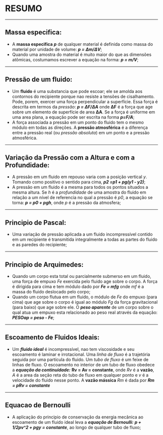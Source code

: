 # RESUMO

---

## Massa especifica:

- A **massa especifica** **_p_** de qualquer material é definida como massa do material por unidade de volume: **_p = Δm/ΔV_**;
- Quando uma amostra do material é muito maior do que as dimensões atômicas, costumamos escrever a equação na forma: **_p = m/V_**;

---

## Pressão de um fluido:

- Um **fluido** é uma substancia que pode escoar; ele se amolda aos contornos do recipiente porque nao resiste a tensões de cisalhamento. Pode, porem, exercer uma força perpendicular a superfície. Essa força é descrita em termos da _pressão_: **_p = ΔF/ΔA_** onde **ΔF** é a força que age sobre um elemento de superfície de area **ΔA**. Se a força é uniforme em uma area plana, a equação pode ser escrita na forma **_p=F/A_**;
- A força associada a pressão em um ponto do fluido tem o mesmo módulo em todas as direções. A **pressão atmosférica** é a diferença entre a pressão real (ou _pressão absoluta_) em um ponto e a pressão atmosférica.

---

## Variação da Pressão com a Altura e com a Profundidade:

- A pressão em um fluido em repouso varia com a posição vertical _y_. Tomando como positivo o sentido para cima, **_p2 =p1 + pg(y1 - y2)_**;
- A pressão em um fluido é a mesma para todos os pontos situados a mesma altura. Se _h_ é a _profundidade_ de uma amostra do fluido em relação a um nível de referencia no qual a pressão é _p0_, a equação se torna: **_p = p0 + pgh_**, onde _p_ é a pressão da atmosfera;

---

## Principio de Pascal:

- Uma variação de pressão aplicada a um fluido incompressível contido em um recipiente é transmitida integralmente a todas as partes do fluido e as paredes do recipiente;

---

## Principio de Arquimedes:

- Quando um corpo esta total ou parcialmente submerso em um fluido, uma força de empuxo _Fe_ exercida pelo fluido age sobre o corpo. A força é dirigida para cima e tem módulo dado por **_Fe = mfg_** onde _mf_ é a massa do fluido deslocado pelo corpo;
- Quando um corpo flutua em um fluido, o módulo de _Fe_ do empuxo (para cima) que age sobre o corpo é igual ao módulo _Fg_ da força gravitacional (para baixo) que age sobre ele. O **_peso aparente_** de um corpo sobre o qual atua um empuxo esta relacionado ao peso real através da equação: **_PESOap = peso - Fe_**;

---

## Escoamento de Fluidos Ideais:

- Um **_fluido ideal_** é incompressível, nao tem viscosidade e seu escoamento é laminar e irrotacional. Uma _linha de fluxo_ é a trajetória seguida por uma partícula do fluido. Um _tubo de fluxo_ é um feixe de linhas de fluxo. O escoamento no interior de um tubo de fluxo obedece a **_equação da continuidade:_** **Rv = Av = constante**, onde _Rv_ é a **vazão**, _A_ é a area da seção reta do tubo de fluxo em qualquer ponto e _v_ é a velocidade do fluido nesse ponto. A **vazão mássica** _Rm_ é dada por **_Rm = pRv = constante_**

---

## Equacao de Bernoulli

- A aplicação do principio de conservação da energia mecânica ao escoamento de um fluido ideal leva a **_equação de Bernoulli:_** **_p + 1/2pv^2 + pgy = constante_**, ao longo de qualquer tubo de fluxo;
